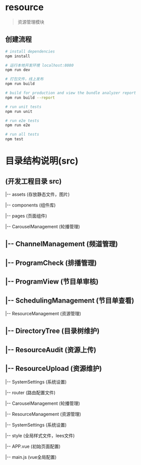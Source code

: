 # resource

> 资源管理模块

## 创建流程

``` bash
# install dependencies
npm install

# 运行本地开发环境 localhost:8080
npm run dev

# 打包文件，线上发布
npm run build

# build for production and view the bundle analyzer report
npm run build --report

# run unit tests
npm run unit

# run e2e tests
npm run e2e

# run all tests
npm test
```

# 目录结构说明(src)

## (开发工程目录 src)

|-- assets  (存放静态文件，图片)

|-- components  (组件库)

|-- pages  (页面组件)

  |-- CarouselManagement (轮播管理)

##    |-- ChannelManagement (频道管理)

##    |-- ProgramCheck (排播管理)

##    |-- ProgramView (节目单审核)

##    |-- SchedulingManagement (节目单查看)

  |-- ResourceManagement (资源管理)

##    |-- DirectoryTree (目录树维护)

##     |-- ResourceAudit (资源上传)

##     |-- ResourceUpload (资源维护)

  |-- SystemSettings (系统设置)

|-- router  (路由配置文件)

  |-- CarouselManagement (轮播管理)

  |-- ResourceManagement (资源管理)

  |-- SystemSettings (系统设置)

|-- style  (全局样式文件，lees文件)

|-- APP.vue  (初始页面配置)

|-- main.js  (vue全局配置)
